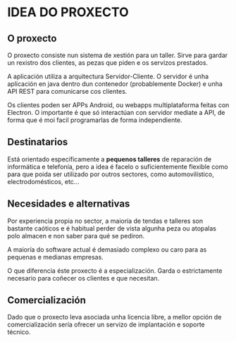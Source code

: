 # IDEA DO PROXECTO

## O proxecto

O proxecto consiste nun sistema de xestión para un taller. Sirve para gardar un rexistro dos clientes, as pezas que piden e os servizos prestados.

A aplicación utiliza a arquitectura Servidor-Cliente. O servidor é unha aplicación en java dentro dun contenedor (probablemente Docker) e unha API REST para comunicarse cos clientes.

Os clientes poden ser APPs Android, ou webapps multiplataforma feitas con Electron. O importante é que só interactúan con servidor mediate a API, de forma que é moi facil programarlas de forma independiente.


## Destinatarios

Está orientado específicamente a **pequenos talleres** de reparación de informática e telefonía, pero a idea é facelo o suficientemente flexible como para que poida ser utilizado por outros sectores, como automovilístico, electrodomésticos, etc...

## Necesidades e alternativas

Por experiencia propia no sector, a maioría de tendas e talleres son bastante caóticos e é habitual perder de vista algunha peza ou atopalas polo almacen e non saber para qué se pediron. 

A maioría do software actual é demasiado complexo ou caro para as pequenas e medianas empresas.

O que diferencia éste proxecto é a especialización. Garda o estrictamente necesario para coñecer os clientes e que necesitan.

## Comercialización

Dado que o proxecto leva asociada unha licencia libre, a mellor opción de comercialización sería ofrecer un servizo de implantación e soporte técnico.